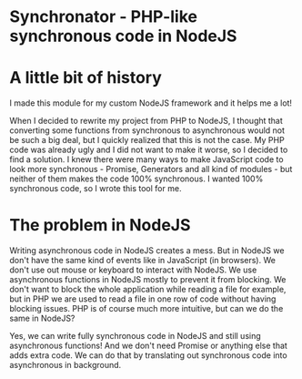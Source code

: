 # Synchronator - PHP-like synchronous code in NodeJS

# A little bit of history

I made this module for my custom NodeJS framework and it helps me a lot!

When I decided to rewrite my project from PHP to NodeJS, I thought that converting some functions from synchronous to asynchronous would not be such a big deal, but I quickly realized that this is not the case. My PHP code was already ugly and I did not want to make it worse, so I decided to find a solution. I knew there were many ways to make JavaScript code to look more synchronous - Promise, Generators and all kind of modules - but neither of them makes the code 100% synchronous. I wanted 100% synchronous code, so I wrote this tool for me.

# The problem in NodeJS

Writing asynchronous code in NodeJS creates a mess. But in NodeJS we don't have the same kind of events like in JavaScript (in browsers). We don't use out mouse or keyboard to interact with NodeJS. We use asynchronous functions in NodeJS mostly to prevent it from blocking. We don't want to block the whole application while reading a file for example, but in PHP we are used to read a file in one row of code without having blocking issues. PHP is of course much more intuitive, but can we do the same in NodeJS?

Yes, we can write fully synchronous code in NodeJS and still using asynchronous functions! And we don't need Promise or anything else that adds extra code. We can do that by translating out synchronous code into asynchronous in background.
